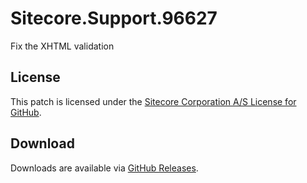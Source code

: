 # Sitecore.Support.96627
Fix the XHTML validation

## License  
This patch is licensed under the [Sitecore Corporation A/S License for GitHub](https://github.com/sitecoresupport/Sitecore.Support.96627/blob/master/LICENSE).  

## Download  
Downloads are available via [GitHub Releases](https://github.com/sitecoresupport/Sitecore.Support.96627/releases).  

